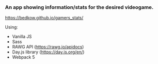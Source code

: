### An app showing information/stats for the desired videogame.

https://bedkow.github.io/gamers_stats/

Using:
- Vanilla JS
- Sass
- RAWG API (https://rawg.io/apidocs)
- Day.js library (https://day.js.org/en/)
- Webpack 5

